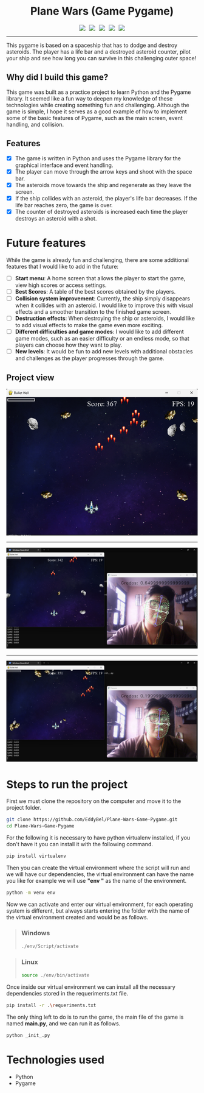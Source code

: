 <h1 align="center">Plane Wars (Game Pygame)</h1>

<div style="display:flex;justify-content:center;align-items:center;gap:10px;flex-wrap:wrap;">
    <img align="center" src="https://img.shields.io/github/last-commit/EddyBel/Plane-Wars-Game-Pygame?color=%23AED6F1&style=for-the-badge" />
    <img align="center" src="https://img.shields.io/github/license/EddyBel/Plane-Wars-Game-Pygame?color=%23EAECEE&style=for-the-badge" />
    <img align="center" src="https://img.shields.io/github/languages/top/EddyBel/Plane-Wars-Game-Pygame?color=%23F9E79F&style=for-the-badge" />
    <img align="center" src="https://img.shields.io/github/languages/count/EddyBel/Plane-Wars-Game-Pygame?color=%23ABEBC6&style=for-the-badge" />
    <img align="center" src="https://img.shields.io/github/languages/code-size/EddyBel/Plane-Wars-Game-Pygame?color=%23F1948A&style=for-the-badge" />
</div

---

---

This pygame is based on a spaceship that has to dodge and destroy asteroids. The player has a life bar and a destroyed asteroid counter, pilot your ship and see how long you can survive in this challenging outer space!

## Why did I build this game?

This game was built as a practice project to learn Python and the Pygame library. It seemed like a fun way to deepen my knowledge of these technologies while creating something fun and challenging. Although the game is simple, I hope it serves as a good example of how to implement some of the basic features of Pygame, such as the main screen, event handling, and collision.

## Features

- [x] The game is written in Python and uses the Pygame library for the graphical interface and event handling.
- [x] The player can move through the arrow keys and shoot with the space bar.
- [x] The asteroids move towards the ship and regenerate as they leave the screen.
- [x] If the ship collides with an asteroid, the player's life bar decreases. If the life bar reaches zero, the game is over.
- [x] The counter of destroyed asteroids is increased each time the player destroys an asteroid with a shot.

# Future features

While the game is already fun and challenging, there are some additional features that I would like to add in the future:

- [ ] **Start menu**: A home screen that allows the player to start the game, view high scores or access settings.
- [ ] **Best Scores**: A table of the best scores obtained by the players.
- [ ] **Collision system improvement**: Currently, the ship simply disappears when it collides with an asteroid. I would like to improve this with visual effects and a smoother transition to the finished game screen.
- [ ] **Destruction effects**: When destroying the ship or asteroids, I would like to add visual effects to make the game even more exciting.
- [ ] **Different difficulties and game modes**: I would like to add different game modes, such as an easier difficulty or an endless mode, so that players can choose how they want to play.
- [ ] **New levels**: It would be fun to add new levels with additional obstacles and challenges as the player progresses through the game.

## Project view

![Capture](<./assets/docs/capture%20(8).png>)

---

![Capture](<./assets/docs/capture%20(6).png>)

---

![Capture](<./assets/docs/capture%20(7).png>)

# Steps to run the project

First we must clone the repository on the computer and move it to the project folder.

```sh
git clone https://github.com/EddyBel/Plane-Wars-Game-Pygame.git
cd Plane-Wars-Game-Pygame
```

For the following it is necessary to have python virtualenv installed, if you don't have it you can install it with the following command.

```sh
pip install virtualenv
```

Then you can create the virtual environment where the script will run and we will have our dependencies, the virtual environment can have the name you like for example we will use **"env "** as the name of the environment.

```sh
python -m venv env
```

Now we can activate and enter our virtual environment, for each operating system is different, but always starts entering the folder with the name of the virtual environment created and would be as follows.

> ### Windows
>
> ```sh
> ./env/Script/activate
> ```

> ### Linux
>
> ```sh
> source ./env/bin/activate
> ```

Once inside our virtual environment we can install all the necessary dependencies stored in the requeriments.txt file.

```sh
pip install -r .\requeriments.txt
```

The only thing left to do is to run the game, the main file of the game is named **main.py**, and we can run it as follows.

```sh
python _init_.py
```

# Technologies used

- Python
- Pygame
